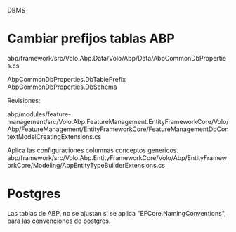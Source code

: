 DBMS 

# Cambiar prefijos tablas ABP


abp/framework/src/Volo.Abp.Data/Volo/Abp/Data/AbpCommonDbProperties.cs

AbpCommonDbProperties.DbTablePrefix
AbpCommonDbProperties.DbSchema
 

Revisiones:

abp/modules/feature-management/src/Volo.Abp.FeatureManagement.EntityFrameworkCore/Volo/Abp/FeatureManagement/EntityFrameworkCore/FeatureManagementDbContextModelCreatingExtensions.cs


Aplica las configuraciones columnas conceptos genericos.
abp/framework/src/Volo.Abp.EntityFrameworkCore/Volo/Abp/EntityFrameworkCore/Modeling/AbpEntityTypeBuilderExtensions.cs

# Postgres

Las tablas de ABP, no se ajustan si se aplica "EFCore.NamingConventions", para las convenciones de postgres.

